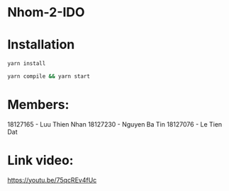 # Nhom-2-IDO

# Installation

```bash
yarn install

yarn compile && yarn start

```

# Members:

18127165 - Luu Thien Nhan
18127230 - Nguyen Ba Tin
18127076 - Le Tien Dat

# Link video: 
https://youtu.be/75qcREv4fUc
